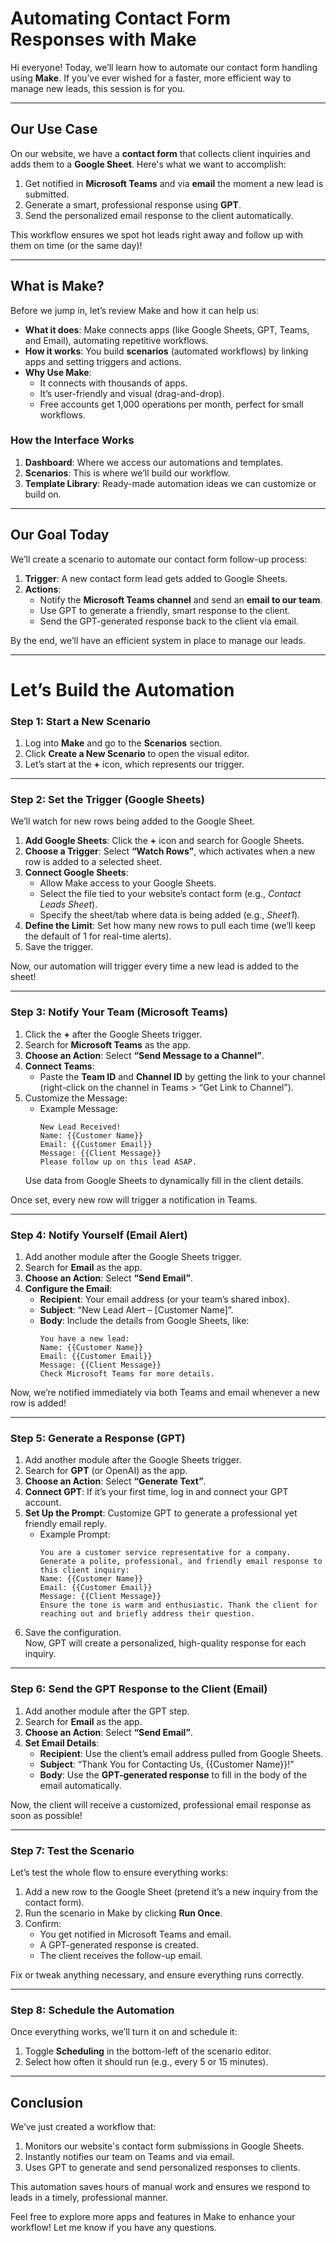 # **Automating Contact Form Responses with Make**

Hi everyone! Today, we’ll learn how to automate our contact form handling using **Make**. If you’ve ever wished for a faster, more efficient way to manage new leads, this session is for you.

---

## **Our Use Case**
On our website, we have a **contact form** that collects client inquiries and adds them to a **Google Sheet**. Here's what we want to accomplish:  

1. Get notified in **Microsoft Teams** and via **email** the moment a new lead is submitted.  
2. Generate a smart, professional response using **GPT**.  
3. Send the personalized email response to the client automatically.  

This workflow ensures we spot hot leads right away and follow up with them on time (or the same day)!

---

## **What is Make?**

Before we jump in, let’s review Make and how it can help us:  

- **What it does**: Make connects apps (like Google Sheets, GPT, Teams, and Email), automating repetitive workflows.  
- **How it works**: You build **scenarios** (automated workflows) by linking apps and setting triggers and actions.  
- **Why Use Make**:  
    - It connects with thousands of apps.  
    - It’s user-friendly and visual (drag-and-drop).  
    - Free accounts get 1,000 operations per month, perfect for small workflows.  

### **How the Interface Works**
1. **Dashboard**: Where we access our automations and templates.  
2. **Scenarios**: This is where we’ll build our workflow.  
3. **Template Library**: Ready-made automation ideas we can customize or build on.  

---

## **Our Goal Today**
We’ll create a scenario to automate our contact form follow-up process:  

1. **Trigger**: A new contact form lead gets added to Google Sheets.  
2. **Actions**:
   - Notify the **Microsoft Teams channel** and send an **email to our team**.  
   - Use GPT to generate a friendly, smart response to the client.  
   - Send the GPT-generated response back to the client via email.

By the end, we’ll have an efficient system in place to manage our leads.

---

# **Let’s Build the Automation**  

### **Step 1: Start a New Scenario**
1. Log into **Make** and go to the **Scenarios** section.  
2. Click **Create a New Scenario** to open the visual editor.  
3. Let’s start at the **+** icon, which represents our trigger.  

---

### **Step 2: Set the Trigger (Google Sheets)**  
We’ll watch for new rows being added to the Google Sheet.   

1. **Add Google Sheets**: Click the **+** icon and search for Google Sheets.  
2. **Choose a Trigger**: Select **“Watch Rows”**, which activates when a new row is added to a selected sheet.  
3. **Connect Google Sheets**:  
   - Allow Make access to your Google Sheets.  
   - Select the file tied to your website’s contact form (e.g., *Contact Leads Sheet*).  
   - Specify the sheet/tab where data is being added (e.g., *Sheet1*).  
4. **Define the Limit**: Set how many new rows to pull each time (we’ll keep the default of 1 for real-time alerts).   
5. Save the trigger.  

Now, our automation will trigger every time a new lead is added to the sheet!

---

### **Step 3: Notify Your Team (Microsoft Teams)**  

1. Click the **+** after the Google Sheets trigger.  
2. Search for **Microsoft Teams** as the app.  
3. **Choose an Action**: Select **“Send Message to a Channel”**.  
4. **Connect Teams**:  
   - Paste the **Team ID** and **Channel ID** by getting the link to your channel (right-click on the channel in Teams > “Get Link to Channel”).  
5. Customize the Message:  
   - Example Message:  
     ```
     New Lead Received!  
     Name: {{Customer Name}}  
     Email: {{Customer Email}}  
     Message: {{Client Message}}  
     Please follow up on this lead ASAP.
     ```
   Use data from Google Sheets to dynamically fill in the client details.  

Once set, every new row will trigger a notification in Teams.  

---

### **Step 4: Notify Yourself (Email Alert)**  

1. Add another module after the Google Sheets trigger.  
2. Search for **Email** as the app.  
3. **Choose an Action**: Select **“Send Email”**.  
4. **Configure the Email**:  
   - **Recipient**: Your email address (or your team’s shared inbox).  
   - **Subject**: “New Lead Alert – [Customer Name]”.  
   - **Body**: Include the details from Google Sheets, like:  
     ```
     You have a new lead:
     Name: {{Customer Name}}  
     Email: {{Customer Email}}  
     Message: {{Client Message}}  
     Check Microsoft Teams for more details.
     ```  

Now, we’re notified immediately via both Teams and email whenever a new row is added!  

---

### **Step 5: Generate a Response (GPT)**  

1. Add another module after the Google Sheets trigger.  
2. Search for **GPT** (or OpenAI) as the app.  
3. **Choose an Action**: Select **“Generate Text”**.  
4. **Connect GPT**: If it’s your first time, log in and connect your GPT account.  
5. **Set Up the Prompt**: Customize GPT to generate a professional yet friendly email reply.  
    - Example Prompt:  
      ```
      You are a customer service representative for a company. Generate a polite, professional, and friendly email response to this client inquiry:  
      Name: {{Customer Name}}  
      Email: {{Customer Email}}  
      Message: {{Client Message}}  
      Ensure the tone is warm and enthusiastic. Thank the client for reaching out and briefly address their question.
      ```  
6. Save the configuration.  
Now, GPT will create a personalized, high-quality response for each inquiry.  

---

### **Step 6: Send the GPT Response to the Client (Email)**  

1. Add another module after the GPT step.  
2. Search for **Email** as the app.  
3. **Choose an Action**: Select **“Send Email”**.  
4. **Set Email Details**:  
   - **Recipient**: Use the client’s email address pulled from Google Sheets.  
   - **Subject**: “Thank You for Contacting Us, {{Customer Name}}!”  
   - **Body**: Use the **GPT-generated response** to fill in the body of the email automatically.  

Now, the client will receive a customized, professional email response as soon as possible!  

---

### **Step 7: Test the Scenario**
Let’s test the whole flow to ensure everything works:  

1. Add a new row to the Google Sheet (pretend it’s a new inquiry from the contact form).  
2. Run the scenario in Make by clicking **Run Once**.  
3. Confirm:  
   - You get notified in Microsoft Teams and email.  
   - A GPT-generated response is created.  
   - The client receives the follow-up email.  

Fix or tweak anything necessary, and ensure everything runs correctly.  

---

### **Step 8: Schedule the Automation**
Once everything works, we’ll turn it on and schedule it:  

1. Toggle **Scheduling** in the bottom-left of the scenario editor.  
2. Select how often it should run (e.g., every 5 or 15 minutes).  

---

## **Conclusion**
We’ve just created a workflow that:  
1. Monitors our website's contact form submissions in Google Sheets.  
2. Instantly notifies our team on Teams and via email.  
3. Uses GPT to generate and send personalized responses to clients.

This automation saves hours of manual work and ensures we respond to leads in a timely, professional manner.  

Feel free to explore more apps and features in Make to enhance your workflow! Let me know if you have any questions.
